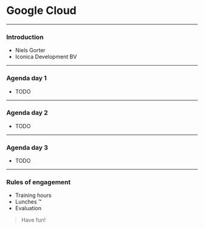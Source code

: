 # Google Cloud
---

### Introduction
- Niels Gorter
- Iconica Development BV

---
### Agenda day 1
- TODO

---
### Agenda day 2
- TODO

---
### Agenda day 3
- TODO

---
### Rules of engagement
- Training hours
- Lunches ™
- Evaluation
 
> Have fun!
 